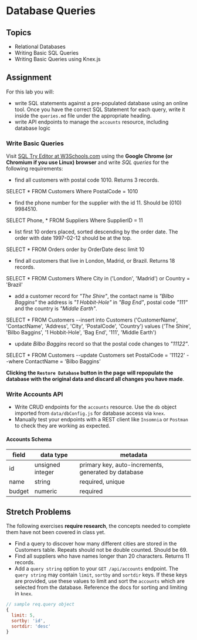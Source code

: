 # Database Queries

## Topics

- Relational Databases
- Writing Basic SQL Queries
- Writing Basic Queries using Knex.js

## Assignment

For this lab you will:

- write SQL statements against a pre-populated database using an online tool. Once you have the correct SQL Statement for each query, write it inside the `queries.md` file under the appropriate heading.
- write API endpoints to manage the `accounts` resource, including database logic

### Write Basic Queries

Visit [SQL Try Editor at W3Schools.com](https://www.w3schools.com/Sql/tryit.asp?filename=trysql_select_top) using the **Google Chrome (or Chromium if you use Linux) browser** and write _SQL queries_ for the following requirements:

- find all customers with postal code 1010. Returns 3 records.

SELECT * FROM Customers
Where PostalCode = 1010

- find the phone number for the supplier with the id 11. Should be (010) 9984510.

SELECT Phone, * FROM Suppliers
Where SupplierID = 11

- list first 10 orders placed, sorted descending by the order date. The order with date 1997-02-12 should be at the top.

SELECT * FROM Orders
order by OrderDate desc
limit 10

- find all customers that live in London, Madrid, or Brazil. Returns 18 records.

SELECT * FROM Customers
Where City in ('London', 'Madrid') or Country = 'Brazil'

- add a customer record for _"The Shire"_, the contact name is _"Bilbo Baggins"_ the address is _"1 Hobbit-Hole"_ in _"Bag End"_, postal code _"111"_ and the country is _"Middle Earth"_.

SELECT * FROM Customers
--insert into Customers ('CustomerName', 'ContactName', 'Address', 'City', 'PostalCode', 'Country') values ('The Shire', 'Bilbo Baggins', '1 Hobbit-Hole', 'Bag End', '111', 'Middle Earth')

- update _Bilbo Baggins_ record so that the postal code changes to _"11122"_.

SELECT * FROM Customers
--update Customers set PostalCode = '11122'
--where ContactName = 'Bilbo Baggins'


**Clicking the `Restore Database` button in the page will repopulate the database with the original data and discard all changes you have made**.

### Write Accounts API

- Write CRUD endpoints for the `accounts` resource. Use the `db` object imported from `data/dbConfig.js` for database access via `knex`.
- Manually test your endpoints with a REST client like `Insomnia` or `Postman` to check they are working as expected.

#### Accounts Schema

| field  | data type        | metadata                                            |
| ------ | ---------------- | --------------------------------------------------- |
| id     | unsigned integer | primary key, auto-increments, generated by database |
| name   | string           | required, unique                                    |
| budget | numeric          | required                                            |

## Stretch Problems

The following exercises **require research**, the concepts needed to complete them have not been covered in class yet.

- Find a query to discover how many different cities are stored in the Customers table. Repeats should not be double counted. Should be 69.
- Find all suppliers who have names longer than 20 characters. Returns 11 records.
- Add a `query string` option to your `GET /api/accounts` endpoint. The `query string` may contain `limit`, `sortby` and `sortdir` keys. If these keys are provided, use these values to limit and sort the `accounts` which are selected from the database. Reference the docs for sorting and limiting in `knex`.

```js
// sample req.query object
{
  limit: 5,
  sortby: 'id',
  sortdir: 'desc'
}
```
